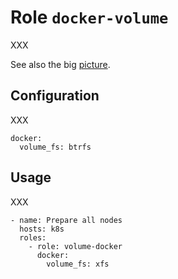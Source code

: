 # Role `docker-volume`

XXX

See also the big [picture](../../docs/roles.md).

## Configuration

XXX

```ansible
docker:
  volume_fs: btrfs
```

## Usage

XXX

```ansible
- name: Prepare all nodes
  hosts: k8s
  roles:
    - role: volume-docker
      docker:
        volume_fs: xfs
```
